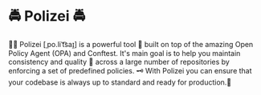 # 🚔 Polizei 🚔

🕵️‍♂️ Polizei [ˌpo.liˈt͡saɪ̯] is a powerful tool 💪 built on top of the amazing Open Policy Agent (OPA) and Conftest. It's main goal is to help you maintain consistency and quality 💯 across a large number of repositories by enforcing a set of predefined policies. 🗝️ With Polizei you can ensure that your codebase is always up to standard and ready for production.🚀
